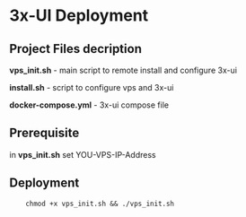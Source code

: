 # 3x-UI Deployment

## Project Files decription

**vps_init.sh** - main script to remote install and configure 3x-ui 

**install.sh** - script to configure vps and 3x-ui

**docker-compose.yml** - 3x-ui compose file

## Prerequisite

in **vps_init.sh** set YOU-VPS-IP-Address

## Deployment

        chmod +x vps_init.sh && ./vps_init.sh